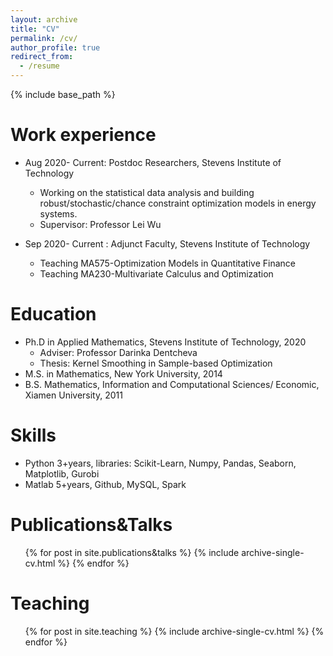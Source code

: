 ```yaml
---
layout: archive
title: "CV"
permalink: /cv/
author_profile: true
redirect_from:
  - /resume
---
```


{% include base_path %}

Work experience
======

* Aug 2020- Current: Postdoc Researchers, Stevens Institute of Technology
  * Working on the statistical data analysis and building robust/stochastic/chance constraint optimization models in energy systems.
  * Supervisor: Professor Lei Wu

* Sep 2020- Current : Adjunct Faculty, Stevens Institute of Technology
  * Teaching MA575-Optimization Models in Quantitative Finance
  * Teaching MA230-Multivariate Calculus and Optimization



Education
======

* Ph.D in Applied Mathematics, Stevens Institute of Technology, 2020
  * Adviser: Professor Darinka Dentcheva
  * Thesis: Kernel Smoothing in Sample-based Optimization
* M.S. in Mathematics, New York University, 2014
* B.S. Mathematics, Information and Computational Sciences/ Economic, Xiamen University, 2011

Skills
======
* Python 3+years, libraries: Scikit-Learn, Numpy, Pandas, Seaborn, Matplotlib, Gurobi
* Matlab 5+years, Github, MySQL, Spark

Publications&Talks
======
  <ul>{% for post in site.publications&talks %}
    {% include archive-single-cv.html %}
  {% endfor %}</ul>


Teaching
======
  <ul>{% for post in site.teaching %}
    {% include archive-single-cv.html %}
  {% endfor %}</ul>
